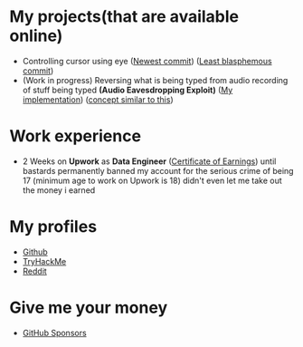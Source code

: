 # My projects(that are available online)

- Controlling cursor using eye ([Newest commit](https://github.com/SubhranshuSharma/shitty_gaze_mouse_controller)) ([Least blasphemous commit](https://github.com/SubhranshuSharma/shitty_gaze_mouse_controller/tree/a77b761ba67964ea669c8fe6633bfc918a5af9b2))
- (Work in progress) Reversing what is being typed from audio recording of stuff being typed **(Audio Eavesdropping Exploit)** ([My implementation](https://github.com/SubhranshuSharma/mahhh_eaarz_vurry_niiice)) ([concept similar to this](https://hackaday.com/2022/05/06/audio-eavesdropping-exploit-might-make-that-clicky-keyboard-less-cool/))

# Work experience

- 2 Weeks on **Upwork** as **Data Engineer** ([Certificate of Earnings](certificate_of_earnings.pdf)) until bastards permanently banned my account for the serious crime of being 17 (minimum age to work on Upwork is 18)
didn't even let me take out the money i earned

# My profiles

- [Github](https://github.com/SubhranshuSharma)
- [TryHackMe](https://tryhackme.com/p/SubhranshuSharm)
- [Reddit](https://www.reddit.com/user/SubhranshuSharma)

# Give me your money

- [GitHub Sponsors](https://github.com/sponsors/SubhranshuSharma)
